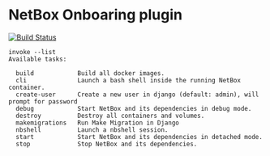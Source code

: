 # NetBox Onboaring plugin

<!-- Build status with linky to the builds for ease of access. -->
[![Build Status](https://travis-ci.com/networktocode/ntc-netbox-plugin-onboarding.svg?token=29s5AiDXdkDPwzSmDpxg&branch=master)](https://travis-ci.com/networktocode/ntc-netbox-plugin-onboarding)

<!-- TODO: https://github.com/networktocode/ntc-netbox-plugin-onboarding/issues/3

Improve this readme with accurate descriptions of what this does, as well as
appropriate links to rendered documentation and standard sections such as:

## Installation

## Usage

## Contributing

-->


```
invoke --list
Available tasks:

  build            Build all docker images.
  cli              Launch a bash shell inside the running NetBox container.
  create-user      Create a new user in django (default: admin), will prompt for password
  debug            Start NetBox and its dependencies in debug mode.
  destroy          Destroy all containers and volumes.
  makemigrations   Run Make Migration in Django
  nbshell          Launch a nbshell session.
  start            Start NetBox and its dependencies in detached mode.
  stop             Stop NetBox and its dependencies.
```
